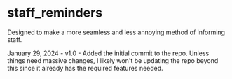 # staff_reminders
 Designed to make a more seamless and less annoying method of informing staff.

January 29, 2024 - v1.0 - Added the initial commit to the repo. Unless things need massive changes, I likely won't be updating the repo beyond this since it already has the required features needed.